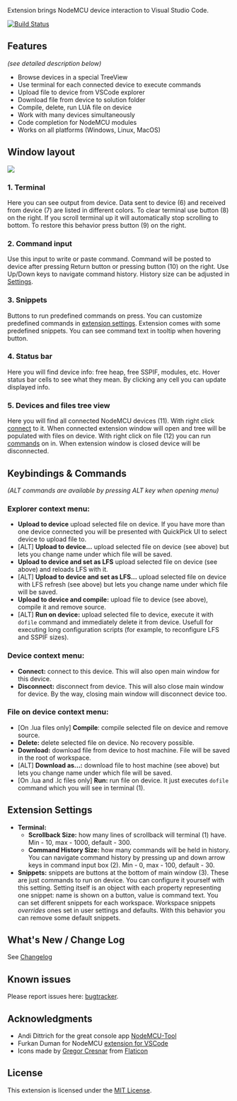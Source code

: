 Extension brings NodeMCU device interaction to Visual Studio Code.

[![Build Status](https://travis-ci.com/BoresExpress/nodemcu-tools.svg?branch=master)](https://travis-ci.com/BoresExpress/nodemcu-tools)

## Features

_(see detailed description below)_

* Browse devices in a special TreeView
* Use terminal for each connected device to execute commands
* Upload file to device from VSCode explorer
* Download file from device to solution folder
* Compile, delete, run LUA file on device
* Work with many devices simultaneously
* Code completion for NodeMCU modules
* Works on all platforms (Windows, Linux, MacOS)

## Window layout

![](https://bitbucket.org/BoresExpress/nodemcu-tools/raw/9737356c0f77636223d97f1b7c9e3c86010b801d/resources/docs/main-screen.png)

### 1. Terminal

Here you can see output from device. Data sent to device (6) and received from device (7) are listed in different colors.
To clear terminal use button (8) on the right.
If you scroll terminal up it will automatically stop scrolling to bottom. To restore this behavior press button (9) on the right.

### 2. Command input

Use this input to write or paste command. Command will be posted to device after pressing Return button or pressing button (10) on the right.
Use Up/Down keys to navigate command history. History size can be adjusted in [Settings](#extension-settings).

### 3. Snippets

Buttons to run predefined commands on press. You can customize predefined commands in [extension settings](#extension-settings). Extension comes with some predefined snippets. You can see command text in tooltip when hovering button.

### 4. Status bar

Here you will find device info: free heap, free SSPIF, modules, etc. Hover status bar cells to see what they mean. By clicking any cell you can update displayed info.

### 5. Devices and files tree view

Here you will find all connected NodeMCU devices (11). With right click [connect](#device-context-menu) to it. When connected extension window will open and tree will be populated with files on device. With right click on file (12) you can run [commands](#file-on-device-context-menu) on in. When extension window is closed device will be disconnected.

## Keybindings & Commands

_(ALT commands are available by pressing ALT key when opening menu)_

### Explorer context menu:

* **Upload to device** upload selected file on device. If you have more than one device connected you will be presented with QuickPick UI to select device to upload file to.
* [ALT] **Upload to device...** upload selected file on device (see above) but lets you change name under which file will be saved.
* **Upload to device and set as LFS** upload selected file on device (see above) and reloads LFS with it.
* [ALT] **Upload to device and set as LFS...** upload selected file on device with LFS refresh (see above) but lets you change name under which file will be saved.
* **Upload to device and compile:** upload file to device (see above), compile it and remove source.
* [ALT] **Run on device:** upload selected file to device, execute it with `dofile` command and immediately delete it from device. Usefull for executing long configuration scripts (for example, to reconfigure LFS and SSPIF sizes).

### Device context menu:

* **Connect:** connect to this device. This will also open main window for this device.
* **Disconnect:** disconnect from device. This will also close main window for device. By the way, closing main window will disconnect device too.

### File on device context menu:

* [On .lua files only] **Compile**: compile selected file on device and remove source.
* **Delete:** delete selected file on device. No recovery possible.
* **Download:** download file from device to host machine. File will be saved in the root of workspace.
* [ALT] **Download as...:** download file to host machine (see above) but lets you change name under which file will be saved.
* [On .lua and .lc files only] **Run:** run file on device. It just executes `dofile` command which you will see in terminal (1).

## Extension Settings

* **Terminal:**
  * **Scrollback Size:** how many lines of scrollback will terminal (1) have. Min - 10, max - 1000, default - 300.
  * **Command History Size:** how many commands will be held in history. You can navigate command history by pressing up and down arrow keys in command input box (2). Min - 0, max - 100, default - 30.
* **Snippets:** snippets are buttons at the bottom of main window (3). These are just commands to run on device. You can configure it yourself with this setting. Setting itself is an object with each property representing one snippet: name is shown on a button, value is command text. You can set different snippets for each workspace. Workspace snippets _overrides_ ones set in user settings and defaults. With this behavior you can remove some default snippets. 

## What's New / Change Log

See [Changelog](https://bitbucket.org/BoresExpress/nodemcu-tools/src/master/CHANGELOG.md)

## Known issues

Please report issues here: [bugtracker](https://bitbucket.org/BoresExpress/nodemcu-tools/issues).

## Acknowledgments

- Andi Dittrich for the great console app [NodeMCU-Tool](https://github.com/AndiDittrich/NodeMCU-Tool)
- Furkan Duman for NodeMCU [extension for VSCode](https://github.com/fduman/vscode-nodemcu)
- Icons made by [Gregor Cresnar](https://flaticon.com/authors/gregor-cresnar) from [Flaticon](https://flaticon.com)

## License

This extension is licensed under the [MIT License](https://bitbucket.org/BoresExpress/nodemcu-tools/raw/cccc452c3dad7539e553ad45bafda68eaff7b9d7/LICENSE.md).